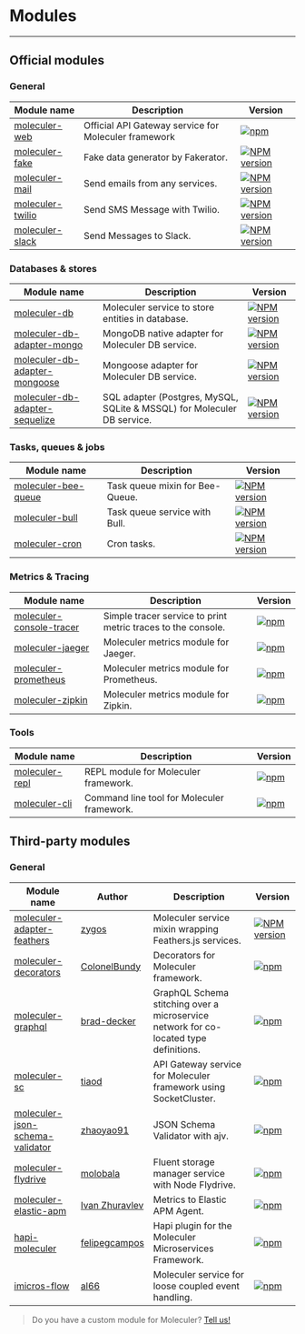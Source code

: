 # Modules

---

## Official modules

### General

| Module name                                                                                                      | Description                                          | Version                                                                                                             |
| ---------------------------------------------------------------------------------------------------------------- | ---------------------------------------------------- | ------------------------------------------------------------------------------------------------------------------- |
| [moleculer-web](moleculer-web.html)                                                                              | Official API Gateway service for Moleculer framework | [![npm](https://img.shields.io/npm/v/moleculer-web.svg?maxAge=3600)](https://www.npmjs.com/package/moleculer-web)   |
| [moleculer-fake](https://github.com/moleculerjs/moleculer-addons/tree/master/packages/moleculer-fake#readme)     | Fake data generator by Fakerator.                    | [![NPM version](https://img.shields.io/npm/v/moleculer-fake.svg)](https://www.npmjs.com/package/moleculer-fake)     |
| [moleculer-mail](https://github.com/moleculerjs/moleculer-addons/tree/master/packages/moleculer-mail#readme)     | Send emails from any services.                       | [![NPM version](https://img.shields.io/npm/v/moleculer-mail.svg)](https://www.npmjs.com/package/moleculer-mail)     |
| [moleculer-twilio](https://github.com/moleculerjs/moleculer-addons/tree/master/packages/moleculer-twilio#readme) | Send SMS Message with Twilio.                        | [![NPM version](https://img.shields.io/npm/v/moleculer-twilio.svg)](https://www.npmjs.com/package/moleculer-twilio) |
| [moleculer-slack](https://github.com/moleculerjs/moleculer-addons/tree/master/packages/moleculer-slack#readme)   | Send Messages to Slack.                              | [![NPM version](https://img.shields.io/npm/v/moleculer-slack.svg)](https://www.npmjs.com/package/moleculer-slack)   |

### Databases & stores

| Module name                                                                                                                              | Description                                                             | Version                                                                                                                                         |
| ---------------------------------------------------------------------------------------------------------------------------------------- | ----------------------------------------------------------------------- | ----------------------------------------------------------------------------------------------------------------------------------------------- |
| [moleculer-db](https://github.com/moleculerjs/moleculer-db/tree/master/packages/moleculer-db#readme)                                     | Moleculer service to store entities in database.                        | [![NPM version](https://img.shields.io/npm/v/moleculer-db.svg)](https://www.npmjs.com/package/moleculer-db)                                     |
| [moleculer-db-adapter-mongo](https://github.com/moleculerjs/moleculer-db/tree/master/packages/moleculer-db-adapter-mongo#readme)         | MongoDB native adapter for Moleculer DB service.                        | [![NPM version](https://img.shields.io/npm/v/moleculer-db-adapter-mongo.svg)](https://www.npmjs.com/package/moleculer-db-adapter-mongo)         |
| [moleculer-db-adapter-mongoose](https://github.com/moleculerjs/moleculer-db/tree/master/packages/moleculer-db-adapter-mongoose#readme)   | Mongoose adapter for Moleculer DB service.                              | [![NPM version](https://img.shields.io/npm/v/moleculer-db-adapter-mongoose.svg)](https://www.npmjs.com/package/moleculer-db-adapter-mongoose)   |
| [moleculer-db-adapter-sequelize](https://github.com/moleculerjs/moleculer-db/tree/master/packages/moleculer-db-adapter-sequelize#readme) | SQL adapter (Postgres, MySQL, SQLite & MSSQL) for Moleculer DB service. | [![NPM version](https://img.shields.io/npm/v/moleculer-db-adapter-sequelize.svg)](https://www.npmjs.com/package/moleculer-db-adapter-sequelize) |

### Tasks, queues & jobs

| Module name                                                                                                            | Description                     | Version                                                                                                                   |
| ---------------------------------------------------------------------------------------------------------------------- | ------------------------------- | ------------------------------------------------------------------------------------------------------------------------- |
| [moleculer-bee-queue](https://github.com/moleculerjs/moleculer-addons/tree/master/packages/moleculer-bee-queue#readme) | Task queue mixin for Bee-Queue. | [![NPM version](https://img.shields.io/npm/v/moleculer-bee-queue.svg)](https://www.npmjs.com/package/moleculer-bee-queue) |
| [moleculer-bull](https://github.com/moleculerjs/moleculer-addons/tree/master/packages/moleculer-bull#readme)           | Task queue service with Bull.   | [![NPM version](https://img.shields.io/npm/v/moleculer-bull.svg)](https://www.npmjs.com/package/moleculer-bull)           |
| [moleculer-cron](https://github.com/davidroman0O/moleculer-cron#readme)                                                | Cron tasks.                     | [![NPM version](https://img.shields.io/npm/v/moleculer-cron.svg)](https://www.npmjs.com/package/moleculer-cron)           |

### Metrics & Tracing

| Module name                                                                                                                       | Description                                                  | Version                                                                                                                                 |
| --------------------------------------------------------------------------------------------------------------------------------- | ------------------------------------------------------------ | --------------------------------------------------------------------------------------------------------------------------------------- |
| [moleculer-console-tracer](https://github.com/moleculerjs/moleculer-metrics/blob/master/packages/moleculer-console-tracer#readme) | Simple tracer service to print metric traces to the console. | [![npm](https://img.shields.io/npm/v/moleculer-console-tracer.svg?maxAge=3600)](https://www.npmjs.com/package/moleculer-console-tracer) |
| [moleculer-jaeger](https://github.com/moleculerjs/moleculer-metrics/blob/master/packages/moleculer-jaeger#readme)                 | Moleculer metrics module for Jaeger.                         | [![npm](https://img.shields.io/npm/v/moleculer-jaeger.svg?maxAge=3600)](https://www.npmjs.com/package/moleculer-jaeger)                 |
| [moleculer-prometheus](https://github.com/moleculerjs/moleculer-metrics/blob/master/packages/moleculer-prometheus#readme)         | Moleculer metrics module for Prometheus.                     | [![npm](https://img.shields.io/npm/v/moleculer-prometheus.svg?maxAge=3600)](https://www.npmjs.com/package/moleculer-prometheus)         |
| [moleculer-zipkin](https://github.com/moleculerjs/moleculer-metrics/blob/master/packages/moleculer-zipkin#readme)                 | Moleculer metrics module for Zipkin.                         | [![npm](https://img.shields.io/npm/v/moleculer-zipkin.svg?maxAge=3600)](https://www.npmjs.com/package/moleculer-zipkin)                 |

### Tools

| Module name                           | Description                                | Version                                                                                                             |
| ------------------------------------- | ------------------------------------------ | ------------------------------------------------------------------------------------------------------------------- |
| [moleculer-repl](moleculer-repl.html) | REPL module for Moleculer framework.       | [![npm](https://img.shields.io/npm/v/moleculer-repl.svg?maxAge=3600)](https://www.npmjs.com/package/moleculer-repl) |
| [moleculer-cli](moleculer-cli.html)   | Command line tool for Moleculer framework. | [![npm](https://img.shields.io/npm/v/moleculer-cli.svg?maxAge=3600)](https://www.npmjs.com/package/moleculer-cli)   |

## Third-party modules

### General

| Module name                                                                                            | Author                                            | Description                                                                           | Version                                                                                                                                               |
| ------------------------------------------------------------------------------------------------------ | ------------------------------------------------- | ------------------------------------------------------------------------------------- | ----------------------------------------------------------------------------------------------------------------------------------------------------- |
| [moleculer-adapter-feathers](https://github.com/zygos/moleculer-adapter-feathers#readme)               | [zygos](zygos)                                    | Moleculer service mixin wrapping Feathers.js services.                                | [![NPM version](https://img.shields.io/npm/v/moleculer-adapter-feathers.svg?maxAge=3600)](https://www.npmjs.com/package/moleculer-adapter-feathers)   |
| [moleculer-decorators](https://github.com/ColonelBundy/moleculer-decorators#readme)                    | [ColonelBundy](https://github.com/ColonelBundy)   | Decorators for Moleculer framework.                                                   | [![npm](https://img.shields.io/npm/v/moleculer-decorators.svg?maxAge=3600)](https://www.npmjs.com/package/moleculer-decorators)                       |
| [moleculer-graphql](https://github.com/ConciergeAuctions/moleculer-graphql#readme)                     | [brad-decker](https://github.com/brad-decker)     | GraphQL Schema stitching over a microservice network for co-located type definitions. | [![npm](https://img.shields.io/npm/v/moleculer-graphql.svg?maxAge=3600)](https://www.npmjs.com/package/moleculer-graphql)                             |
| [moleculer-sc](https://github.com/tiaod/moleculer-sc#readme)                                           | [tiaod](https://github.com/tiaod)                 | API Gateway service for Moleculer framework using SocketCluster.                      | [![npm](https://img.shields.io/npm/v/moleculer-sc.svg?maxAge=3600)](https://www.npmjs.com/package/moleculer-sc)                                       |
| [moleculer-json-schema-validator](https://github.com/zhaoyao91/moleculer-json-schema-validator#readme) | [zhaoyao91](https://github.com/zhaoyao91)         | JSON Schema Validator with ajv.                                                       | [![npm](https://img.shields.io/npm/v/moleculer-json-schema-validator.svg?maxAge=3600)](https://www.npmjs.com/package/moleculer-json-schema-validator) |
| [moleculer-flydrive](https://github.com/molobala/moleculer-flydrive#readme)                            | [molobala](https://github.com/molobala)           | Fluent storage manager service with Node Flydrive.                                    | [![npm](https://img.shields.io/npm/v/moleculer-flydrive.svg?maxAge=3600)](https://www.npmjs.com/package/moleculer-flydrive)                           |
| [moleculer-elastic-apm](https://github.com/intech/moleculer-elastic-apm)                               | [Ivan Zhuravlev](https://github.com/intech)       | Metrics to Elastic APM Agent.                                                         | [![npm](https://img.shields.io/npm/v/moleculer-elastic-apm.svg?maxAge=3600)](https://www.npmjs.com/package/moleculer-elastic-apm)                     |
| [hapi-moleculer](https://github.com/felipegcampos/hapi-moleculer)                                      | [felipegcampos](https://github.com/felipegcampos) | Hapi plugin for the Moleculer Microservices Framework.                                | [![npm](https://img.shields.io/npm/v/hapi-moleculer.svg?maxAge=3600)](https://www.npmjs.com/package/hapi-moleculer)                                   |
| [imicros-flow](https://github.com/al66/imicros-flow)                                                   | [al66](https://github.com/al66)                   | Moleculer service for loose coupled event handling.                                   | [![npm](https://img.shields.io/npm/v/imicros-flow.svg?maxAge=3600)](https://www.npmjs.com/package/imicros-flow)                                       |

> Do you have a custom module for Moleculer? [Tell us!](https://github.com/moleculerjs/moleculer/issues)
